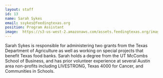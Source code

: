 ```yaml
---
layout: staff
id: 13
name: Sarah Sykes
email: ssykes@feedingtexas.org
position: Program Assistant
image: 	https://s3-us-west-2.amazonaws.com/assets.feedingtexas.org/images/staff/sarah-sykes.JPG
---
```

Sarah Sykes is responsible for administering two grants from the Texas Department of Agriculture as well as working on special projects that benefit Texas food banks. Sarah holds a degree from the UT McCombs School of Business, and has prior volunteer experience at several Austin area non-profits including LIVESTRONG, Texas 4000 for Cancer, and Communities in Schools.
